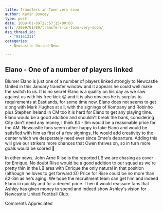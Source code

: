 ```yaml
---
title: Transfers in Toon very soon
author: Kevin Doocey
type: post
date: 2009-01-09T22:57:15+00:00
url: /2009/01/09/transfers-in-toon-very-soon/
dsq_thread_id:
  - "93161311"
categories:
  - Newcastle United News

---
```


## Elano - One of a number of players linked

Blumer Elano is just one of a number of players linked strongly to Newcastle United in this January transfer window and it appears he could well make the switch to us. It is no secret Elano is a quality on his day as we saw against us with his free kick 😐 and it is also obvious he is surplus to requirements at Eastlands, for some time now. Elano does not seems to get along with Mark Hughes at all, with the signings of Kompany and Robinho plus Stephen Ireland in CM too it is hard for Elano to get any playing time. Elano would be a good addition and shouldn't break the bank, considering City don't need any money, I think £4 - 6m would be a reasonable price for the AM. Newcastle fans seem rather happy to take Elano and would be satisfied with him as first of a few signings, He would add creativity to the center which we desperately need ever since Emre's departure. Adding this will give our strikers more chances that Owen thrives on, so in turn more goals would be scored 🙂

In other news, John Arne Riise is the reported LB we are chasing as cover for Enrique. No doubt Riise would be a good addition to our squad as we're pretty thin in the LB area with Enrique the only natural in that position (although he loves to get forward :D) Price for Riise could be no more than £2-3m as he's aging. We hope the recruitment team can get him and indeed Elano in quickly and for a decent price. Then it would reassure fans that Ashley has given money to spend and indeed show Ashley's vision for Newcastle United Football Club.

Comments Appreciated
